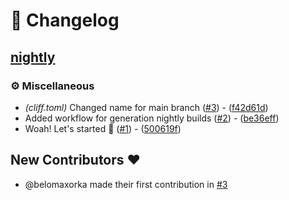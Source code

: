 # 📖 Changelog

## [nightly](https://nightly.link/belomaxorka/april/workflows/build/main/April-nightly)

### ⚙️ Miscellaneous

- *(cliff.toml)* Changed name for main branch ([#3](https://github.com/belomaxorka/april/pull/3)) - ([f42d61d](https://github.com/belomaxorka/april/commit/f42d61d954c1222a98a404a2ff2a8bc73b6387c0))
- Added workflow for generation nightly builds ([#2](https://github.com/belomaxorka/april/pull/2)) - ([be36eff](https://github.com/belomaxorka/april/commit/be36eff715c91176e378af7ace182b9cbb7d2243))
- Woah! Let's started 🎨 ([#1](https://github.com/belomaxorka/april/pull/1)) - ([500619f](https://github.com/belomaxorka/april/commit/500619f8912f1c48f7d20f99900a536f1a20585d))

## New Contributors ❤️

* @belomaxorka made their first contribution in [#3](https://github.com/belomaxorka/april/pull/3)


